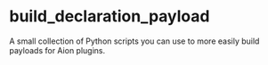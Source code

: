 # build_declaration_payload
A small collection of Python scripts you can use to more easily build payloads for Aion plugins.
